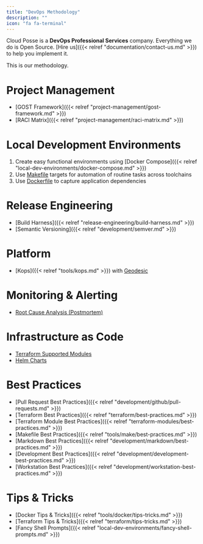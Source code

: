 ```yaml
---
title: "DevOps Methodology"
description: ""
icon: "fa fa-terminal"
---
```

Cloud Posse is a **DevOps Professional Services** company. Everything we do is Open Source. [Hire us]({{< relref "documentation/contact-us.md" >}}) to help you implement it.

This is our methodology.

# Project Management
* [GOST Framework]({{< relref "project-management/gost-framework.md" >}})
* [RACI Matrix]({{< relref "project-management/raci-matrix.md" >}})

# Local Development Environments
1. Create easy functional environments using [Docker Compose]({{< relref "local-dev-environments/docker-compose.md" >}})
2. Use [Makefile](/tools/make) targets for automation of routine tasks across toolchains
3. Use [Dockerfile](/local-dev-environments/dockerfile) to capture application dependencies

# Release Engineering
* [Build Harness]({{< relref "release-engineering/build-harness.md" >}})
* [Semantic Versioning]({{< relref "development/semver.md" >}})

# Platform
* [Kops]({{< relref "tools/kops.md" >}}) with [Geodesic](/geodesic)

# Monitoring & Alerting
* [Root Cause Analysis (Postmortem)](/devops-methodology/root-cause-analysis-postmortem)

# Infrastructure as Code
* [Terraform Supported Modules](/terraform-modules)
* [Helm Charts](/helm-charts)

# Best Practices
* [Pull Request Best Practices]({{< relref "development/github/pull-requests.md" >}})
* [Terraform Best Practices]({{< relref "terraform/best-practices.md" >}})
* [Terraform Module Best Practices]({{< relref "terraform-modules/best-practices.md" >}})
* [Makefile Best Practices]({{< relref "tools/make/best-practices.md" >}})
* [Markdown Best Practices]({{< relref "development/markdown/best-practices.md" >}})
* [Development Best Practices]({{< relref "development/development-best-practices.md" >}})
* [Workstation Best Practices]({{< relref "development/workstation-best-practices.md" >}})

# Tips & Tricks
* [Docker Tips & Tricks]({{< relref "tools/docker/tips-tricks.md" >}})
* [Terraform Tips & Tricks]({{< relref "terraform/tips-tricks.md" >}})
* [Fancy Shell Prompts]({{< relref "local-dev-environments/fancy-shell-prompts.md" >}})

